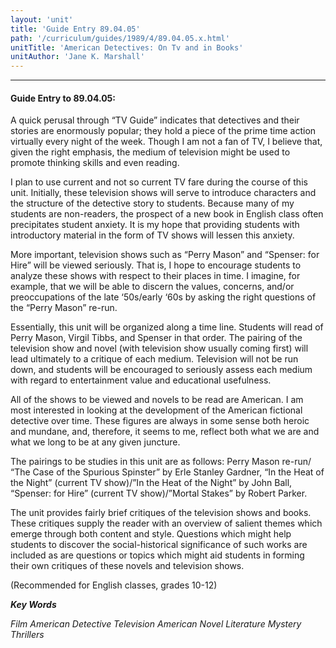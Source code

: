 ```yaml
---
layout: 'unit'
title: 'Guide Entry 89.04.05'
path: '/curriculum/guides/1989/4/89.04.05.x.html'
unitTitle: 'American Detectives: On Tv and in Books'
unitAuthor: 'Jane K. Marshall'
---
```


<body>
<hr/>
 <h4>
  Guide Entry to 89.04.05:
 </h4>
 A quick perusal through “TV Guide” indicates that detectives and their stories are enormously popular; they hold a piece of the prime time action virtually every night of the week. Though I am not a fan of TV, I believe that, given the right emphasis, the medium of television might be used to promote thinking skills and even reading.
 <p>
  I plan to use current and not so current TV fare during the course of this unit. Initially, these television shows will serve to introduce characters and the structure of the detective story to students. Because many of my students are non-readers, the prospect of a new book in English class often precipitates student anxiety. It is my hope that providing students with introductory material in the form of TV shows will lessen this anxiety.
 </p>
 <p>
  More important, television shows such as “Perry Mason” and “Spenser: for Hire” will be viewed seriously. That is, I hope to encourage students to analyze these shows with respect to their places in time. I imagine, for example, that we will be able to discern the values, concerns, and/or preoccupations of the late ‘50s/early ‘60s by asking the right questions of the “Perry Mason” re-run.
 </p>
 <p>
  Essentially, this unit will be organized along a time line. Students will read of Perry Mason, Virgil Tibbs, and Spenser in that order. The pairing of the television show and novel (with television show usually coming first) will lead ultimately to a critique of each medium. Television will not be run down, and students will be encouraged to seriously assess each medium with regard to entertainment value and educational usefulness.
 </p>
 <p>
  All of the shows to be viewed and novels to be read are American. I am most interested in looking at the development of the American fictional detective over time. These figures are always in some sense both heroic and mundane, and, therefore, it seems to me, reflect both what we are and what we long to be at any given juncture.
 </p>
 <p>
  The pairings to be studies in this unit are as follows: Perry Mason re-run/ “The Case of the Spurious Spinster” by Erle Stanley Gardner, “In the Heat of the Night” (current TV show)/”In the Heat of the Night” by John Ball, “Spenser: for Hire” (current TV show)/”Mortal Stakes” by Robert Parker.
 </p>
 <p>
  The unit provides fairly brief critiques of the television shows and books. These critiques supply the reader with an overview of salient themes which emerge through both content and style. Questions which might help students to discover the social-historical significance of such works are included as are questions or topics which might aid students in forming their own critiques of these novels and television shows.
 </p>
 <p>
  (Recommended for English classes, grades 10-12)
 </p>
<p>
  <b>
   <i>
    Key Words
   </i>
  </b>
  <br/>
 </p>
 <p>
  <i>
   Film American Detective Television American Novel Literature Mystery Thrillers
  </i>
 </p>

</body>

